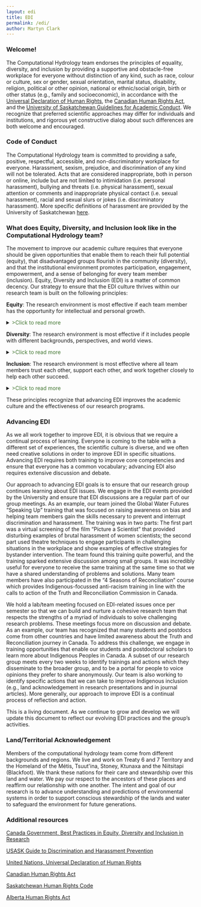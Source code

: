 ```yaml
---
layout: edi
title: EDI
permalink: /edi/
author: Martyn Clark
---
```


### Welcome!

The Computational Hydrology team endorses the principles of equality, diversity, and inclusion by providing a supportive and obstacle-free workplace for everyone without distinction of any kind, such as race, colour or culture, sex or gender, sexual orientation, marital status, disability, religion, political or other opinion, national or ethnic/social origin, birth or other status (e.g., family and socioeconomic), in accordance with the [Universal Declaration of Human Rights](https://www.un.org/en/about-us/universal-declaration-of-human-rights), the [Canadian Human Rights Act](https://laws-lois.justice.gc.ca/eng/acts/h-6/), and the [University of Saskatchewan Guidelines for Academic Conduct](https://governance.usask.ca/governance/guidelines-for-academic-conduct.php#PrincipleIIIRespectfortheDignityofOthers). We recognize that preferred scientific approaches may differ for individuals and institutions, and rigorous yet constructive dialog about such differences are both welcome and encouraged.

### Code of Conduct

The Computational Hydrology team is committed to providing a safe, positive, respectful, accessible, and non-discriminatory workplace for everyone. Harassment, sexism, prejudice, and discrimination of any kind will not be tolerated. Acts that are considered inappropriate, both in person or online, include but are not limited to intimidation (i.e. personal harassment), bullying and threats (i.e. physical harassment), sexual attention or comments and inappropriate physical contact (i.e. sexual harassment), racial and sexual slurs or jokes (i.e. discriminatory harassment). More specific definitions of harassment are provided by the University of Saskatchewan [here](https://wellness.usask.ca/safety/discrimination-harassment.php). 

### What does Equity, Diversity, and Inclusion look like in the Computational Hydrology team?

The movement to improve our academic culture requires that everyone should be given opportunities that enable them to reach their full potential (equity), that disadvantaged groups flourish in the community (diversity), and that the institutional environment promotes participation, engagement, empowerment, and a sense of belonging for every team member (inclusion). Equity, Diversity and Inclusion (EDI) is a matter of common decency.
Our strategy to ensure that the EDI culture thrives within our research team is built on the following principles:

**Equity**: The research environment is most effective if each team member has the opportunity for intellectual and personal growth.
<details>
<summary><span style="color:#417630"> >Click to read more</span></summary>

For us, equity means that everyone has the opportunity to thrive. The team seeks to promote equity by taking positive measures that redress employment conditions that may be experienced by women in STEM, Indigenous peoples, persons with disabilities, members of visible minorities, and other disadvantaged groups.
<br>
<br>

Our approach to equity within our research team is to provide targeted opportunities for growth that are tailored to different individuals. Since each team member has different experiences, strengths, and ambitions, each team member will benefit from being exposed to different opportunities. As such, it is important to understand each team member’s strengths and career aspirations, while providing each team member with individual opportunities that enable them to reach their full potential. We ensure that opportunities are given to each team member in order to encourage and enable their professional and personal growth.
<br>
<br>

The targeted opportunities for growth take many forms. Examples are courses in high performance computing and programming languages, opportunities to mentor undergraduate students, courses in wilderness first aid and crevasse rescue, inclusion in meetings to plan large research projects, courses in science communication, opportunities to spend research time exploring unfunded research topics, courses on teaching, and courses on the Truth and Reconciliation journey in Canada. Members of the computational hydrology team have engaged in each of these growth opportunities.
<br>
<br>
  
</details>

**Diversity**: The research environment is most effective if it includes people with different backgrounds, perspectives, and world views.
<details>
<summary><span style="color:#417630"> >Click to read more</span></summary>

Increasing diversity entails bringing people together with different backgrounds and world views. It requires supporting disadvantaged groups so that they can flourish in the community.
<br>
<br>

We have a recruitment and retention strategy that focuses on building and sustaining a diverse team. Our strategy includes flexible work hours, flexible work locations, and, importantly, being creative about how we tailor research positions to suit the skill set and interests of talented individuals. This strategy has attracted a diverse and gender balanced group onto our <a href="{{ "/team" | prepend: site.baseurl }}" alt="">team</a>. Prof Clark’s graduate course is open to students worldwide – the course in Fall 2020 included 93 students from 16 different countries. These diverse perspectives enrich every aspect of our collaborative research.
<br>
<br>

Through our efforts in mentorship, we strive to directly address the core EDI issue of the “leaky pipeline” where under-represented groups have a higher attrition rate in academia. Our approach is to provide a strong support network both within the University and internationally. Strong mentorship is clearly critical to help students and postdoctoral fellows thrive in their work environment and reach their full potential. Graduate students work together with postdoctoral scholars in an interdisciplinary Centre – this helps to build camaraderie and complementarity and helps students and postdocs teach each other. In addition to the support network within the University, we also provide students and postdocs with a strong support network across the international science community, deliberately fostering science collaborations with individuals who can contribute as their role models.
<br>
<br>

</details>

**Inclusion**: The research environment is most effective where all team members trust each other, support each other, and work together closely to help each other succeed.
<details>
<summary><span style="color:#417630"> >Click to read more</span></summary>

In our research group we strive to create a positive and inclusive environment where all team members trust each other, support each other, and work together closely to help each other succeed. In contrast to the “hub-and-spokes” model that is prevalent in academia (i.e., where students interact primarily with their professor), we maintain a flat and collaborative organizational structure, forming sub-groups to make progress on challenging science questions. We ensure that all students and postdocs are intimately familiar with each other’s research, and critique each other’s work while providing substantive suggestions to improve the quality of our collaborative publications. The outcome of this strategy is a welcoming and supportive work environment where all team members thrive.
<br>
<br>

More generally, we are working with colleagues from Canada around the world to improve inclusion by building a welcoming and supportive modelling community. We are very pleased to see positive change in the international science stage over the past three decades. Years ago, we would prepare our team members for often confrontational approaches at scientific conferences that had no place in civilized scientific discourse. These confrontational approaches had the impact of disillusioning many excellent junior scientists. Nowadays, we have a code of conduct for scientific meetings that supports rigorous yet constructive dialog. We also have a new generation of scientists that are not afraid to intervene in toxic situations in order to advance a more productive discourse. We are proactive in ensuring that our scientific culture is centered around the concept that “a rising tide lifts all boats”, that the culture focuses more on collaboration than competition, and that all are welcome to advance our scientific capabilities. This inclusive environment promotes participation, engagement, empowerment, and a sense of belonging for everyone.
<br>
<br>

</details>

These principles recognize that advancing EDI improves the academic culture and the effectiveness of our research programs.

### Advancing EDI

As we all work together to improve EDI, it is obvious that we require a continual process of learning. Everyone is coming to the table with a different set of experiences, the scientific culture is diverse, and we often need creative solutions in order to improve EDI in specific situations. Advancing EDI requires both training to improve core competencies and ensure that everyone has a common vocabulary; advancing EDI also requires extensive discussion and debate.

Our approach to advancing EDI goals is to ensure that our research group continues learning about EDI issues. We engage in the EDI events provided by the University and ensure that EDI discussions are a regular part of our group meetings. As an example, our team joined the Global Water Futures “Speaking Up” training that was focused on raising awareness on bias and helping team members gain the skills necessary to prevent and interrupt discrimination and harassment. The training was in two parts: The first part was a virtual screening of the film “Picture a Scientist” that provided disturbing examples of brutal harassment of women scientists; the second part used theatre techniques to engage participants in challenging situations in the workplace and show examples of effective strategies for bystander intervention. The team found this training quite powerful, and the training sparked extensive discussion among small groups. It was incredibly useful for everyone to receive the same training at the same time so that we have a shared understanding of problems and solutions. Many team members have also participated in the “4 Seasons of Reconciliation” course which provides Indigenous-focussed anti-racism training in line with the calls to action of the Truth and Reconciliation Commission in Canada. 

We hold a lab/team meeting focused on EDI-related issues once per semester so that we can build and nurture a cohesive research team that respects the strengths of a myriad of individuals to solve challenging research problems. These meetings focus more on discussion and debate. As an example, our team has recognized that many students and postdocs come from other countries and have limited awareness about the Truth and Reconciliation journey in Canada. To address this challenge, we engage in training opportunities that enable our students and postdoctoral scholars to learn more about Indigenous Peoples in Canada. A subset of our research group meets every two weeks to identify trainings and actions which they disseminate to the broader group, and to be a portal for people to voice opinions they prefer to share anonymously. Our team is also working to identify specific actions that we can take to improve Indigenous inclusion (e.g., land acknowledgement in research presentations and in journal articles). More generally, our approach to improve EDI is a continual process of reflection and action.

This is a living document. As we continue to grow and develop we will update this document to reflect our evolving EDI practices and the group’s activities.

### Land/Territorial Acknowledgement
Members of the computational hydrology team come from different backgrounds and regions. We live and work on Treaty 6 and 7 Territory and the Homeland of the Métis, Tsuut'ina, Stoney, Ktunaxa and the Niitsitapi (Blackfoot). We thank these nations for their care and stewardship over this land and water. We pay our respect to the ancestors of these places and reaffirm our relationship with one another. The intent and goal of our research is to advance understanding and predictions of environmental systems in order to support conscious stewardship of the lands and water to safeguard the environment for future generations.

### Additional resources

[Canada Government, Best Practices in Equity, Diversity and Inclusion in Research](https://www.sshrc-crsh.gc.ca/funding-financement/nfrf-fnfr/edi-eng.aspx)

[USASK Guide to Discrimination and Harassment Prevention](https://wellness.usask.ca/safety/discrimination-harassment.php)

[United Nations, Universal Declaration of Human Rights](https://www.un.org/en/about-us/universal-declaration-of-human-rights)

[Canadian Human Rights Act](https://laws-lois.justice.gc.ca/eng/acts/h-6/)

[Saskatchewan Human Rights Code](https://saskatchewanhumanrights.ca/your-rights/saskatchewan-human-rights-code/)

[Alberta Human Rights Act](https://albertahumanrights.ab.ca/employment/employee_info/Pages/employee_rights_and_responsibilities.aspx)
